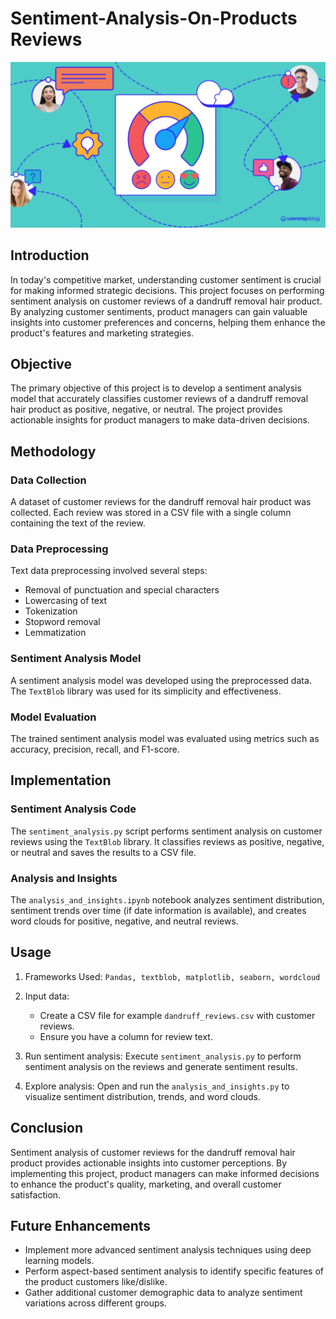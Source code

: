 # Sentiment-Analysis-On-Products Reviews

![Sentiment Analysis](sentiment.png)

## Introduction

In today's competitive market, understanding customer sentiment is crucial for making informed strategic decisions. This project focuses on performing sentiment analysis on customer reviews of a dandruff removal hair product. By analyzing customer sentiments, product managers can gain valuable insights into customer preferences and concerns, helping them enhance the product's features and marketing strategies.

## Objective

The primary objective of this project is to develop a sentiment analysis model that accurately classifies customer reviews of a dandruff removal hair product as positive, negative, or neutral. The project provides actionable insights for product managers to make data-driven decisions.

## Methodology

### Data Collection
A dataset of customer reviews for the dandruff removal hair product was collected. Each review was stored in a CSV file with a single column containing the text of the review.

### Data Preprocessing
Text data preprocessing involved several steps:
- Removal of punctuation and special characters
- Lowercasing of text
- Tokenization
- Stopword removal
- Lemmatization

### Sentiment Analysis Model
A sentiment analysis model was developed using the preprocessed data. The `TextBlob` library was used for its simplicity and effectiveness.

### Model Evaluation
The trained sentiment analysis model was evaluated using metrics such as accuracy, precision, recall, and F1-score.

## Implementation

### Sentiment Analysis Code
The `sentiment_analysis.py` script performs sentiment analysis on customer reviews using the `TextBlob` library. It classifies reviews as positive, negative, or neutral and saves the results to a CSV file.

### Analysis and Insights
The `analysis_and_insights.ipynb` notebook analyzes sentiment distribution, sentiment trends over time (if date information is available), and creates word clouds for positive, negative, and neutral reviews.

## Usage

1. Frameworks Used: `Pandas, textblob, matplotlib, seaborn, wordcloud`

2. Input data:
   - Create a CSV file for example `dandruff_reviews.csv` with customer reviews.
   - Ensure you have a column for review text.

3. Run sentiment analysis: Execute `sentiment_analysis.py` to perform sentiment analysis on the reviews and generate sentiment results.

4. Explore analysis: Open and run the `analysis_and_insights.py` to visualize sentiment distribution, trends, and word clouds.

## Conclusion

Sentiment analysis of customer reviews for the dandruff removal hair product provides actionable insights into customer perceptions. By implementing this project, product managers can make informed decisions to enhance the product's quality, marketing, and overall customer satisfaction.

## Future Enhancements

- Implement more advanced sentiment analysis techniques using deep learning models.
- Perform aspect-based sentiment analysis to identify specific features of the product customers like/dislike.
- Gather additional customer demographic data to analyze sentiment variations across different groups.




